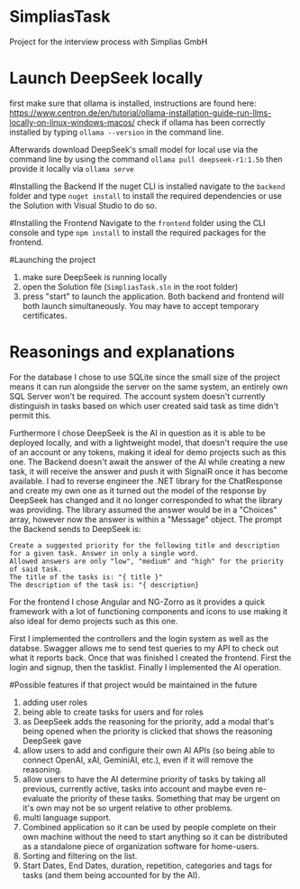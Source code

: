 # SimpliasTask
Project for the interview process with Simplias GmbH

# Launch DeepSeek locally
first make sure that ollama is installed, instructions are found here:
https://www.centron.de/en/tutorial/ollama-installation-guide-run-llms-locally-on-linux-windows-macos/
check if ollama has been correctly installed by typing ```ollama --version``` in the command line.

Afterwards download DeepSeek's small model for local use via the command line by using the command
```ollama pull deepseek-r1:1.5b```
then provide it locally via
```ollama serve```

#Installing the Backend
If the nuget CLI is installed navigate to the ```backend``` folder and type ```nuget install``` to install the required dependencies or use the Solution with Visual Studio to do so.

#Installing the Frontend
Navigate to the ```frontend``` folder using the CLI console and type ```npm install``` to install the required packages for the frontend.

#Launching the project
1. make sure DeepSeek is running locally
2. open the Solution file (```SimpliasTask.sln``` in the root folder)
3. press "start" to launch the application. Both backend and frontend will both launch simultaneously. You may have to accept temporary certificates.

# Reasonings and explanations
For the database I chose to use SQLite since the small size of the project means it can run alongside the server on the same system, an entirely own SQL Server won't be required.
The account system doesn't currently distinguish in tasks based on which user created said task as time didn't permit this.

Furthermore I chose DeepSeek is the AI in question as it is able to be deployed locally, and with a lightweight model, that doesn't require the use of an account or any tokens, making it ideal for demo projects such as this one.
The Backend doesn't await the answer of the AI while creating a new task, it will receive the answer and push it with SignalR once it has become available.
I had to reverse engineer the .NET library for the ChatResponse and create my own one as it turned out the model of the response by DeepSeek has changed and it no longer corresponded to what the library was providing. The library assumed the answer would be in a "Choices" array, however now the answer is within a "Message" object.
The prompt the Backend sends to DeepSeek is:
```
Create a suggested priority for the following title and description for a given task. Answer in only a single word.
Allowed answers are only "low", "medium" and "high" for the priority of said task.
The title of the tasks is: "{ title }"
The description of the task is: "{ description}
```

For the frontend I chose Angular and NG-Zorro as it provides a quick framework with a lot of functioning components and icons to use making it also ideal for demo projects such as this one.

First I implemented the controllers and the login system as well as the databse. Swagger allows me to send test queries to my API to check out what it reports back. Once that was finished I created the frontend. First the login and signup, then the tasklist. Finally I implemented the AI operation.

#Possible features if that project would be maintained in the future
1. adding user roles
2. being able to create tasks for users and for roles
3. as DeepSeek adds the reasoning for the priority, add a modal that's being opened when the priority is clicked that shows the reasoning DeepSeek gave
4. allow users to add and configure their own AI APIs (so being able to connect OpenAI, xAI, GeminiAI, etc.), even if it will remove the reasoning.
5. allow users to have the AI determine priority of tasks by taking all previous, currently active, tasks into account and maybe even re-evaluate the priority of these tasks. Something that may be urgent on it's own may not be so urgent relative to other problems.
6. multi language support.
7. Combined application so it can be used by people complete on their own machine without the need to start anything so it can be distributed as a standalone piece of organization software for home-users.
8. Sorting and filtering on the list.
9. Start Dates, End Dates, duration, repetition, categories and tags for tasks (and them being accounted for by the AI).
